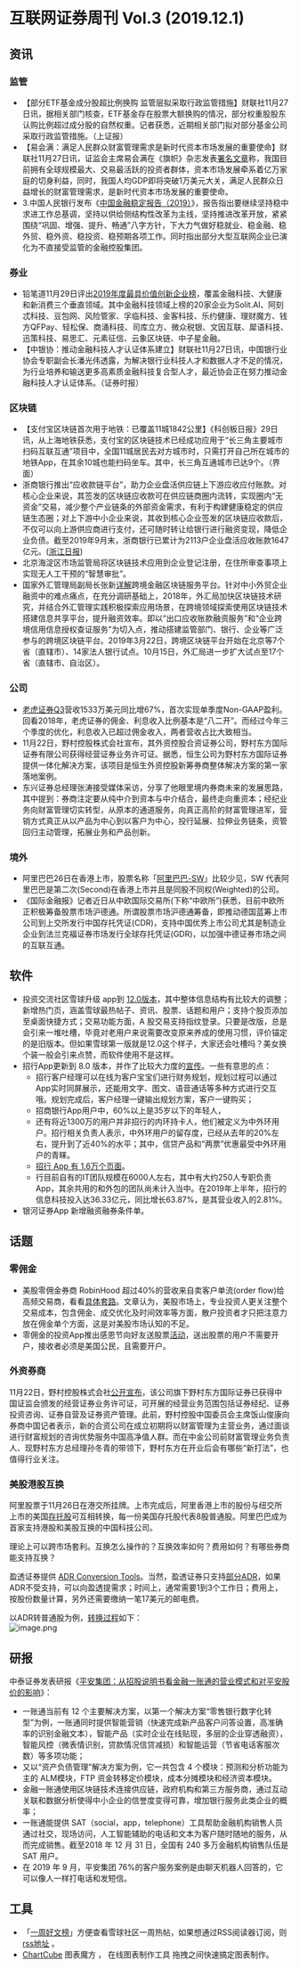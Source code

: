 # 互联网证券周刊 Vol.3 (2019.12.1)


## 资讯

### 监管

- 【部分ETF基金成分股超比例换购 监管层拟采取行政监管措施】财联社11月27日讯，据相关部门核查，ETF基金存在股票大额换购的情况，部分权重股股东认购比例超过成分股的自然权重。记者获悉，近期相关部门拟对部分基金公司采取行政监管措施。（上证报）
- 【易会满：满足人民群众财富管理需求是新时代资本市场发展的重要使命】财联社11月27日讯，证监会主席易会满在《旗帜》杂志发表[署名文章](https://www.cls.cn/depth/411120)称，我国目前拥有全球规模最大、交易最活跃的投资者群体，资本市场发展牵系着亿万家庭的切身利益，同时，我国人均GDP即将突破1万美元大关，满足人民群众日益增长的财富管理需求，是新时代资本市场发展的重要使命。
- 3.中国人民银行发布《[中国金融稳定报告（2019）](http://www.gov.cn/xinwen/2019-11/26/5455673/files/8d8e5b3e9ffd40cc934f585c1fc1de8a.pdf)》，报告指出要继续坚持稳中求进工作总基调，坚持以供给侧结构性改革为主线，坚持推进改革开放，紧紧围绕“巩固、增强、提升、畅通”八字方针，下大力气做好稳就业、稳金融、稳外贸、稳外资、稳投资、稳预期各项工作。同时指出部分大型互联网企业已演化为不直接受监管的金融控股集团。

### 券业

- 铅笔道11月29日评出[2019年度最具价值创新企业榜](https://www.pencilnews.cn/p/35368.html?from=timeline&isappinstalled=0)，覆盖金融科技、大健康和新消费三个垂直领域。其中金融科技领域上榜的20家企业为Solit.AI、阿刻忒科技、豆包网、风险管家、孚临科技、金客科技、乐约健康、理财魔方、钱方QFPay、轻松保、商涌科技、司库立方、微众税银、文因互联、犀语科技、迅策科技、易思汇、元素征信、云象区块链、中子星金融。
- 【中银协：推动金融科技人才认证体系建立】财联社11月27日讯，中国银行业协会专职副会长潘光伟透露，为解决银行业科技人才和数据人才不足的情况，为行业培养和输送更多高素质金融科技复合型人才，最近协会正在努力推动金融科技人才认证体系。（证券时报）

### 区块链

- 【支付宝区块链首次用于地铁：已覆盖11城1842公里】《科创板日报》29日讯，从上海地铁获悉，支付宝的区块链技术已经成功应用于“长三角主要城市扫码互联互通”项目中，全国11城居民去对方城市时，只需打开自己所在城市的地铁App，在其余10城也能扫码坐车。其中，长三角互通城市已达9个。（界面）
- 浙商银行推出“应收款链平台”，助力企业盘活供应链上下游应收应付账款。对核心企业来说，其签发的区块链应收款可在供应链商圈内流转，实现圈内“无资金”交易，减少整个产业链条的外部资金需求，有利于构建健康稳定的供应链生态圈；对上下游中小企业来说，其收到核心企业签发的区块链应收款后，不仅可以向上游供应商进行支付，还可随时转让给银行进行融资变现，降低企业负债。截至2019年9月末，浙商银行已累计为2113户企业盘活应收账款1647亿元。([浙江日报]())
- 北京海淀区市场监管局将区块链技术应用到企业登记注册，在住所审查事项上实现无人工干预的“智慧审批”。
- 国家外汇管理局副局长张新[详解](https://mp.weixin.qq.com/s/cDuW3rlODGHrm2lL2H6-Jg)跨境金融区块链服务平台。针对中小外贸企业融资中的难点痛点，在充分调研基础上，2018年，外汇局加快区块链技术研究，并结合外汇管理实践积极探索应用场景，在跨境领域探索使用区块链技术搭建信息共享平台，提升融资效率。即以“出口应收账款融资服务”和“企业跨境信用信息授权查证服务”为切入点，推动搭建监管部门、银行、企业等广泛参与的跨境区块链平台。2019年3月22日，跨境区块链平台开始在北京等7个省（直辖市）、14家法人银行试点。10月15日，外汇局进一步扩大试点至17个省（直辖市、自治区）。

### 公司

- [老虎证券Q3](https://mp.weixin.qq.com/s/j6minwSeUFGUKY331wJJiw)营收1533万美元同比增67%，首次实现单季度Non-GAAP盈利。回看2018年，老虎证券的佣金、利息收入比例基本是“八二开”。而经过今年三个季度的优化，利息收入已超过佣金收入，两者营收占比大致相当。
- 11月22日，野村控股株式会社宣布，其外资控股合资证券公司，野村东方国际证券有限公司获得经营证券业务许可证。据悉，恒生公司为野村东方国际证券提供一体化解决方案，该项目是恒生外资控股新筹券商整体解决方案的第一家落地案例。
- 东兴证券总经理张涛接受媒体采访，分享了他眼里境内券商未来的发展思路，其中提到：券商注定要从纯中介到资本与中介结合，最终走向重资本；经纪业务向财富管理切实转型，从原本的通道服务，向真正高阶的财富管理进军，营销方式真正从以产品为中心到以客户为中心，投行延展、拉伸业务链条，资管回归主动管理，拓展业务和产品创新。

### 境外

- 阿里巴巴26日在香港上市，股票名称「[阿里巴巴-SW](https://new.qq.com/omn/20191118/20191118A06CDV00.html)」比较少见，SW 代表阿里巴巴是第二次(Second)在香港上市并且是同股不同权(Weighted)的公司。
- 《国际金融报》记者近日从中欧国际交易所(下称“中欧所”)获悉，目前中欧所正积极筹备股票市场沪德通。所谓股票市场沪德通筹备，即推动德国蓝筹上市公司到上交所发行中国存托凭证(CDR)，支持中国优秀上市公司尤其是制造业企业到法兰克福证券市场发行全球存托凭证(GDR)，以加强中德证券市场之间的互联互通。

## 软件

- 投资交流社区雪球升级 app到 [12.0版本](https://xueqiu.com/3771154167/136345318)，其中整体信息结构有比较大的调整；新增热门页，涵盖雪球最热帖子、资讯、股票、话题和用户；支持个股页添加至桌面快捷方式；交易功能方面，A 股交易支持指纹登录。只要是改版，总是会引来一堆吐槽，毕竟对老用户来说需要改变原来养成的使用习惯，评价锚定的是旧版本。但如果雪球第一版就是12.0这个样子，大家还会吐槽吗？美女换个装一般会引来点赞，而软件使用不是这样。
- 招行App更新到 8.0 版本，并作了比较大力度的[宣传](https://mp.weixin.qq.com/s/Onbh-gozy_jEEmD1HvCQLA)。一些有意思的点：
  - 招行客户经理可以在线为客户宝宝们进行财务规划，规划过程可以通过App实时同屏展示，还能用文字、图文、语音通话等多种方式进行交互哦。规划完成后，客户经理一键输出规划方案，客户一键购买；
  - 招商银行App用户中，60%以上是35岁以下的年轻人，
  - 还有将近1300万的用户并非招行的内环持卡人，他们被定义为中外环用户。招行相关负责人表示，中外环用户的留存度，已经从去年的20%左右，提升到了近40%的水平；其中，信贷产品和“两票”优惠最受中外环用户的青睐。
  - [招行 App 有 1.6万个页面](https://www.leiphone.com/news/201911/jIKRyFT2aaIaeKiD.html)。
  - 行目前自有的IT团队规模在6000人左右，其中有大约250人专职负责App，其余共用的和外包的团队尚未计入当中。在2019年上半年，招行的信息科技投入达36.33亿元，同比增长63.87%，是其营业收入的2.81%。
- 银河证券App 新增融资融券条件单。

## 话题

### 零佣金

- 美股零佣金券商 RobinHood 超过40%的营收来自卖客户单流(order flow)给高频交易商，看看[具体套路](http://finance.ifeng.com/c/7mGIijG88BM?from=timeline&isappinstalled=0)。文章认为，美股市场上，专业投资人更关注整个交易成本，包含佣金、成交优化及时间效率等方面，散户投资者才只把注意力放在佣金单个方面，这是对美股市场认知的不足。  
- 零佣金的投资App推出感恩节向好友送股票[活动](https://stock.gifts/?ref=producthunt)，送出股票的用户不需要开户，接收者必须是美国公民，且需要开户。

### 外资券商
11月22日，野村控股株式会社[公开宣布](https://baijiahao.baidu.com/s?id=1651036225869613426&wfr=spider&for=pc&isFailFlag=1)，该公司旗下野村东方国际证券已获得中国证监会颁发的经营证券业务许可证，可开展的经营业务范围包括证券经纪、证券投资咨询、证券自营及证券资产管理。此前，野村控股中国委员会主席饭山俊康向券商中国记者表示，新的合资公司在成立初期将以财富管理为主营业务，通过面谈进行财富规划的咨询优势服务中国高净值人群。而在中金公司前财富管理业务负责人、现野村东方总经理孙冬青的带领下，野村东方在开业后会有哪些“新打法”，也值得行业关注。

### 美股港股互换
阿里股票于11月26日在港交所挂牌。上市完成后，阿里香港上市的股份与纽交所上市的美国[存托股](https://zhuanlan.zhihu.com/p/75342558)可互相转换，每一份美国存托股代表8股普通股。阿里巴巴成为首家支持港股和美股互换的中国科技公司。

理论上可以跨市场套利。互换怎么操作的？互换效率如何？费用如何？有哪些券商能支持互换？

盈透证券提供 [ADR Conversion Tools](https://ibkr.info/node/1834)。当然，盈透证券只支持[部分ADR](https://www.clientam.com/en/index.php?f=15260)，如果ADR不受支持，可以向盈透提需求；时间上，通常需要1到3个工作日；费用上，按股份数量计算，另外还需要缴纳一笔17美元的邮电费。

以ADR转普通股为例，[转换过程](https://finance.zacks.com/convert-adr-ordinary-shares-10810.html)如下：<br />![image.png](https://cdn.nlark.com/yuque/0/2019/png/147312/1574512776099-402ff9aa-fa68-442a-86c7-9228c1acdbbc.png#align=left&display=inline&height=430&name=image.png&originHeight=637&originWidth=1106&size=35071&status=done&style=none&width=746)

## 研报
中泰证券发表研报《[平安集团：从招股说明书看金融一账通的营业模式和对平安股价的影响](http://pg.jrj.com.cn/acc/Res/CN_RES/STOCK/2019/11/26/b9ff2b0c-b970-43ef-9e07-bce768df88aa.pdf)》：

- 一账通当前有 12 个主要解决方案，以第一个解决方案“零售银行数字化转型”为例，一账通同时提供智能营销（快速完成新产品客户问答设置，高准确率的识别金融文本），智能产品（实时企业在线贴现，多层的企业穿透融资），智能风控（微表情识别，贷款情况信贷减损）和智能运营（节省电话客服次数）等多项功能；
- 又以“资产负债管理”解决方案为例，它一共包含 4 个模块：预测和分析功能为主的 ALM模块，FTP 资金转移定价模块，成本分摊模块和经济资本模块。
- 金融一账通使用区块链技术连接供应链，政府机构和第三方服务商，通过互动关联和数据分析使得中小企业的信誉度变得可靠，增加银行服务此类企业的概率；
- 一账通能提供 SAT（social，app，telephone）工具帮助金融机构销售人员通过社交，现场访问，人工智能辅助的电话和文本为客户随时随地的服务，从而完成销售。截至2018 年 12 月 31 日，全国有 240 多万金融机构销售队伍是 SAT 用户。
- 在 2019 年 9 月，平安集团 76%的客户服务案例是由聊天机器人回答的，它可以像人一样打电话和发短信。

## 工具

- 「[一周好文榜](https://xueqiu.com/u/3464131377)」方便查看雪球社区一周热帖，如果想通过RSS阅读器订阅，则[rss地址](https://rsshub.app/xueqiu/user/3464131377/2) 。
- [ChartCube](https://www.yuque.com/afx/blog/rv9fqg) 图表魔方 ， 在线图表制作工具 拖拽之间快速搞定图表制作。
